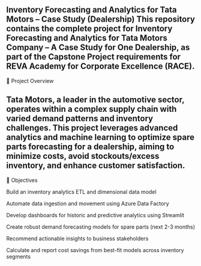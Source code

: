Inventory Forecasting and Analytics for Tata Motors – Case Study (Dealership)
This repository contains the complete project for Inventory Forecasting and Analytics for Tata Motors Company – A Case Study for One Dealership, as part of the Capstone Project requirements for REVA Academy for Corporate Excellence (RACE).
----------------------------------------------------------------------------------------------------------------------------------------------------------------------------------------------------------------------------------------------------------------------------
📄 Project Overview

Tata Motors, a leader in the automotive sector, operates within a complex supply chain with varied demand patterns and inventory challenges. This project leverages advanced analytics and machine learning to optimize spare parts forecasting for a dealership, aiming to minimize costs, avoid stockouts/excess inventory, and enhance customer satisfaction.
----------------------------------------------------------------------------------------------------------------------------------------------------------------------------------------------------------------------------------------------------------------------------

🎯 Objectives

Build an inventory analytics ETL and dimensional data model

Automate data ingestion and movement using Azure Data Factory

Develop dashboards for historic and predictive analytics using Streamlit

Create robust demand forecasting models for spare parts (next 2-3 months)

Recommend actionable insights to business stakeholders

Calculate and report cost savings from best-fit models across inventory segments
